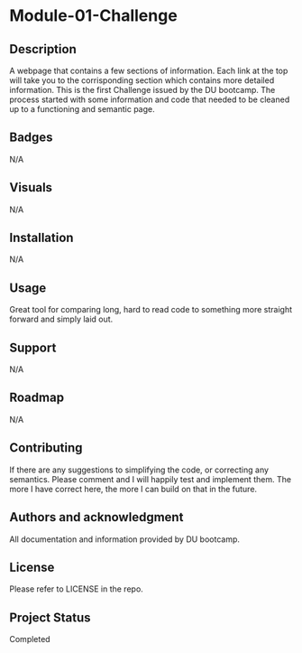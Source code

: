 # Module-01-Challenge

## Description
A webpage that contains a few sections of information. Each link at the top will take you to the corrisponding section which contains more detailed information. This is the first Challenge issued by the DU bootcamp. The process started with some information and code that needed to be cleaned up to a functioning and semantic page.

## Badges
N/A

## Visuals
N/A

## Installation
N/A

## Usage
Great tool for comparing long, hard to read code to something more straight forward and simply laid out.

## Support
N/A

## Roadmap
N/A

## Contributing
If there are any suggestions to simplifying the code, or correcting any semantics. Please comment and I will happily test and implement them. The more I have correct here, the more I can build on that in the future.

## Authors and acknowledgment
All documentation and information provided by DU bootcamp.

## License
Please refer to LICENSE in the repo.

## Project Status
Completed